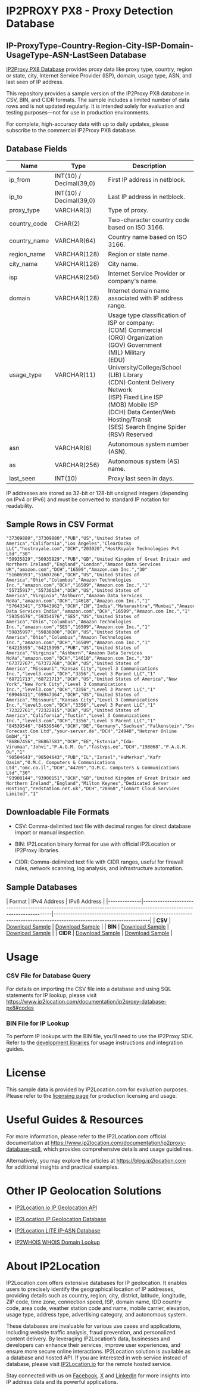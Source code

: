 # IP2PROXY PX8 - Proxy Detection Database

## IP-ProxyType-Country-Region-City-ISP-Domain-UsageType-ASN-LastSeen Database

[IP2Proxy PX8 Database](https://www.ip2location.com/database/px8-ip-proxytype-country-region-city-isp-domain-usagetype-asn-lastseen) provides proxy data like proxy type, country, region or state, city, Internet Service Provider (ISP), domain, usage type, ASN, and last seen of IP address.

This repository provides a sample version of the IP2Proxy PX8 database in CSV, BIN, and CIDR formats. The sample includes a limited number of data rows and is not updated regularly. It is intended solely for evaluation and testing purposes—not for use in production environments. 

For complete, high-accuracy data with up to daily updates, please subscribe to the commercial IP2Proxy PX8 database.

## Database Fields

| **Name** | **Type** | **Description** |
| --- | --- | --- |
| ip_from | INT(10)  / Decimal(39,0) | First IP address in netblock. |
| ip_to | INT(10)  / Decimal(39,0) | Last IP address in netblock. |
| proxy_type | VARCHAR(3) | Type of proxy. |
| country_code | CHAR(2) | Two-character country code based on ISO 3166. |
| country_name | VARCHAR(64) | Country name based on ISO 3166. |
| region_name | VARCHAR(128) | Region or state name. |
| city_name | VARCHAR(128) | City name. |
| isp | VARCHAR(256) | Internet Service Provider or company's name. |
| domain | VARCHAR(128) | Internet domain name associated with IP address range. |
| usage_type | VARCHAR(11) | Usage type classification of ISP or company:<br> (COM) Commercial<br> (ORG) Organization<br> (GOV) Government<br> (MIL) Military<br> (EDU) University/College/School<br> (LIB) Library<br> (CDN) Content Delivery Network<br> (ISP) Fixed Line ISP<br> (MOB) Mobile ISP<br> (DCH) Data Center/Web Hosting/Transit<br> (SES) Search Engine Spider<br> (RSV) Reserved |
| asn | VARCHAR(6) | Autonomous system number (ASN). |
| as | VARCHAR(256) | Autonomous system (AS) name. |
| last_seen | INT(10) | Proxy last seen in days. |

IP addresses are stored as 32-bit or 128-bit unsigned integers (depending on IPv4 or IPv6) and must be converted to standard IP notation for readability.

## Sample Rows in CSV Format
```csv
"37309880","37309880","PUB","US","United States of America","California","Los Angeles","ClearDocks LLC","hostroyale.com","DCH","203020","HostRoyale Technologies Pvt Ltd","30"
"50935829","50935829","PUB","GB","United Kingdom of Great Britain and Northern Ireland","England","London","Amazon Data Services UK","amazon.com","DCH","16509","Amazon.com Inc.","30"
"51606993","51607266","DCH","US","United States of America","Ohio","Columbus","Amazon Technologies Inc.","amazon.com","DCH","16509","Amazon.com Inc.","1"
"55735917","55736134","DCH","US","United States of America","Virginia","Ashburn","Amazon Data Services NoVa","amazon.com","DCH","14618","Amazon.com Inc.","1"
"57643341","57643962","DCH","IN","India","Maharashtra","Mumbai","Amazon Data Services India","amazon.com","DCH","16509","Amazon.com Inc.","1"
"59354676","59354676","SES","US","United States of America","Ohio","Columbus","Amazon Technologies Inc.","amazon.com","SES","16509","Amazon.com Inc.","1"
"59835997","59836000","DCH","US","United States of America","Ohio","Columbus","Amazon Technologies Inc.","amazon.com","DCH","16509","Amazon.com Inc.","1"
"64215395","64215395","PUB","US","United States of America","Virginia","Ashburn","Amazon Data Services NoVa","amazon.com","DCH","14618","Amazon.com Inc.","30"
"67372767","67372768","DCH","US","United States of America","Missouri","Kansas City","Level 3 Communications Inc.","level3.com","DCH","3356","Level 3 Parent LLC","1"
"68721713","68721713","DCH","US","United States of America","New York","New York City","Level 3 Communications Inc.","level3.com","DCH","3356","Level 3 Parent LLC","1"
"69946411","69947364","DCH","US","United States of America","Missouri","Kansas City","Level 3 Communications Inc.","level3.com","DCH","3356","Level 3 Parent LLC","1"
"72322761","72322815","DCH","US","United States of America","California","Tustin","Level 3 Communications Inc.","level3.com","DCH","3356","Level 3 Parent LLC","1"
"84539546","84539546","DCH","DE","Germany","Sachsen","Falkenstein","Snow-Forecast.Com Ltd","your-server.de","DCH","24940","Hetzner Online GmbH","1"
"86867456","86867583","DCH","EE","Estonia","Ida-Virumaa","Johvi","P.A.G.M. Ou","fastvps.ee","DCH","198068","P.A.G.M. Ou","1"
"90504643","90504643","PUB","IL","Israel","HaMerkaz","Kafr Qasim","O.M.C. Computers & Communications Ltd","omc.co.il","DCH","44709","O.M.C. Computers & Communications Ltd","30"
"93900144","93900151","DCH","GB","United Kingdom of Great Britain and Northern Ireland","England","Milton Keynes","Dedicated Server Hosting","redstation.net.uk","DCH","20860","iomart Cloud Services Limited","1"
```

## Downloadable File Formats

- CSV: Comma-delimited text file with decimal ranges for direct database import or manual inspection.

- BIN: IP2Location binary format for use with official IP2Location or IP2Proxy libraries.

- CIDR: Comma-delimited text file with CIDR ranges, useful for firewall rules, network scanning, log analysis, and infrastructure automation.

## Sample Databases

| Format       | IPv4 Address
| IPv6 Address                                                                                                          |
|--------------|----------------------------------------------------------------------------------------------------------------------|----------------------------------------------------------------------------------------------------------------------|
| **CSV**      | [Download Sample](https://github.com/ip2location/sample-databases/tree/main/IP2Proxy/PX8/ip2proxy-px8-sample.ipv4.csv) | [Download Sample](https://github.com/ip2location/sample-databases/tree/main/IP2Proxy/PX8/ip2proxy-px8-sample.ipv6.csv) |
| **BIN**      | [Download Sample](https://github.com/ip2location/sample-databases/tree/main/IP2Proxy/PX8/ip2proxy-px8-sample.ipv4.bin) | [Download Sample](https://github.com/ip2location/sample-databases/tree/main/IP2Proxy/PX8/ip2proxy-px8-sample.ipv6.bin) |
| **CIDR**     | [Download Sample](https://github.com/ip2location/sample-databases/tree/main/IP2Proxy/PX8/ip2proxy-px8-sample.ipv4.cidr.csv) | [Download Sample](https://github.com/ip2location/sample-databases/tree/main/IP2Proxy/PX8/ip2proxy-px8-sample.ipv6.cidr.csv) |



# Usage

### CSV File for Database Query

For details on importing the CSV file into a database and using SQL statements for IP lookup, please visit [](https://xxxxx)<https://www.ip2location.com/documentation/ip2proxy-database-px8#codes>

### BIN File for IP Lookup

To perform IP lookups with the BIN file, you’ll need to use the IP2Proxy SDK. Refer to the [development libraries](https://www.ip2location.com/development-libraries/?tab=ip2proxy) for usage instructions and integration guides.

# License

This sample data is provided by IP2Location.com for evaluation purposes. Please refer to the [licensing page](https://www.ip2location.com/licensing) for production licensing and usage.

# Useful Guides & Resources

For more information, please refer to the IP2Location.com official documentation at <https://www.ip2location.com/documentation/ip2proxy-database-px8>, which provides comprehensive details and usage guidelines.

Alternatively, you may explore the articles at <https://blog.ip2location.com> for additional insights and practical examples.

# Other IP Geolocation Solutions

- [IP2Location.io IP Geolocation API](https://www.ip2location.io)

- [IP2Location IP Geolocation Database](https://www.ip2location.com/database/ip2location)

- [IP2Location LITE IP-ASN Database](https://lite.ip2location.com/database-asn)

- [IP2WHOIS WHOIS Domain Lookup](https://www.ip2whois.com/)

# About IP2Location

IP2Location.com offers extensive databases for IP geolocation. It enables users to precisely identify the geographical location of IP addresses, providing details such as country, region, city, district, latitude, longitude, ZIP code, time zone, connection speed, ISP, domain name, IDD country code, area code, weather station code and name, mobile carrier, elevation, usage type, address type, advertising category, and autonomous system.

These databases are invaluable for various use cases and applications, including website traffic analysis, fraud prevention, and personalized content delivery. By leveraging IP2Location’s data, businesses and developers can enhance their services, improve user experiences, and ensure more secure online interactions. IP2Location solution is available as a database and hosted API. If you are interested in web service instead of database, please visit [IP2Location.io](https://www.ip2location.io) for the remote hosted service.

Stay connected with us on [Facebook](https://www.facebook.com/ip2location), [X](https://x.com/ip2location) and [LinkedIn](https://www.linkedin.com/company/ip2location) for more insights into IP address data and its powerful applications.
